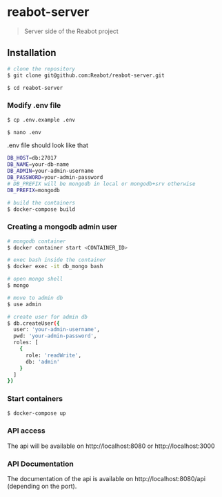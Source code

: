 # reabot-server

> Server side of the Reabot project

## Installation

```bash
# clone the repository
$ git clone git@github.com:Reabot/reabot-server.git

$ cd reabot-server
```

### Modify .env file

```bash
$ cp .env.example .env

$ nano .env
```

.env file should look like that

```bash
DB_HOST=db:27017
DB_NAME=your-db-name
DB_ADMIN=your-admin-username
DB_PASSWORD=your-admin-password
# DB_PREFIX will be mongodb in local or mongodb+srv otherwise
DB_PREFIX=mongodb

```

```bash
# build the containers
$ docker-compose build
```

### Creating a mongodb admin user

```bash
# mongodb container
$ docker container start <CONTAINER_ID>

# exec bash inside the container
$ docker exec -it db_mongo bash

# open mongo shell
$ mongo

# move to admin db
$ use admin

# create user for admin db
$ db.createUser({
  user: 'your-admin-username',
  pwd: 'your-admin-password',
  roles: [
    {
      role: 'readWrite',
      db: 'admin'
    }
  ]
})
```

### Start containers

```bash
$ docker-compose up
```

### API access

The api will be available on http://localhost:8080 or http://localhost:3000

### API Documentation

The documentation of the api is available on http://localhost:8080/api (depending on the port).
